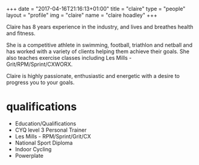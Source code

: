 +++
date = "2017-04-16T21:16:13+01:00"
title = "claire"
type = "people"
layout = "profile"
img = "claire"
name = "claire hoadley"
+++

Claire has 8 years experience in the industry, and lives and breathes 
health and fitness.

She is a competitive athlete in swimming, football, triathlon and netball 
and has worked with a variety of clients helping them achieve their goals. 
She also teaches exercise classes including Les Mills - 
Grit/RPM/Sprint/CXWORX.

Claire is highly passionate, enthusiastic and energetic with a desire to 
progress you to your goals.

# qualifications

* Education/Qualifications
* CYQ level 3 Personal Trainer
* Les Mills - RPM/Sprint/Grit/CX
* National Sport Diploma
* Indoor Cycling
* Powerplate
